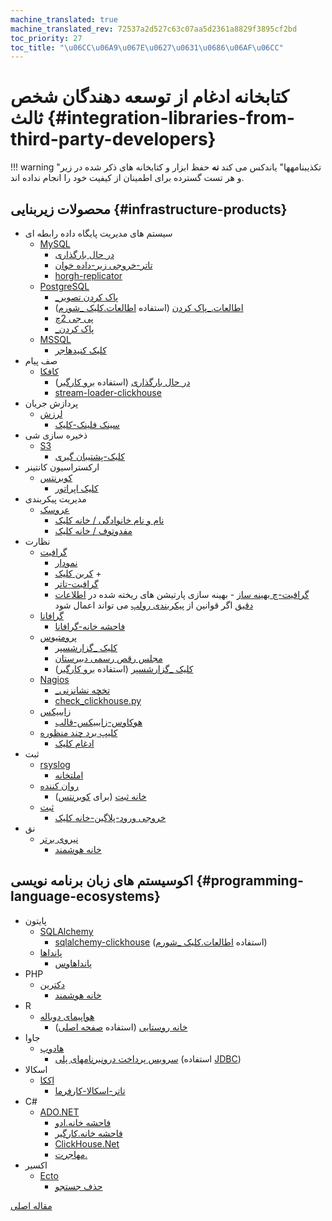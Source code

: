 ```yaml
---
machine_translated: true
machine_translated_rev: 72537a2d527c63c07aa5d2361a8829f3895cf2bd
toc_priority: 27
toc_title: "\u06CC\u06A9\u067E\u0627\u0631\u0686\u06AF\u06CC"
---
```


# کتابخانه ادغام از توسعه دهندگان شخص ثالث {#integration-libraries-from-third-party-developers}

!!! warning "تکذیبنامهها"
    یاندکس می کند **نه** حفظ ابزار و کتابخانه های ذکر شده در زیر و هر تست گسترده برای اطمینان از کیفیت خود را انجام نداده اند.

## محصولات زیربنایی {#infrastructure-products}

-   سیستم های مدیریت پایگاه داده رابطه ای
    -   [MySQL](https://www.mysql.com)
        -   [در حال بارگذاری](https://github.com/sysown/proxysql/wiki/ClickHouse-Support)
        -   [تاتر-خروجی زیر-داده خوان](https://github.com/Altinity/clickhouse-mysql-data-reader)
        -   [horgh-replicator](https://github.com/larsnovikov/horgh-replicator)
    -   [PostgreSQL](https://www.postgresql.org)
        -   [\_پاک کردن تصویر](https://github.com/Percona-Lab/clickhousedb_fdw)
        -   [اطالعات.\_پاک کردن](https://github.com/Infinidat/infi.clickhouse_fdw) (استفاده [اطالعات.کلیک \_شورم](https://github.com/Infinidat/infi.clickhouse_orm))
        -   [پی جی 2چ](https://github.com/mkabilov/pg2ch)
        -   [\_پاک کردن](https://github.com/adjust/clickhouse_fdw)
    -   [MSSQL](https://en.wikipedia.org/wiki/Microsoft_SQL_Server)
        -   [کلیک کنیدهاجر](https://github.com/zlzforever/ClickHouseMigrator)
-   صف پیام
    -   [کافکا](https://kafka.apache.org)
        -   [در حال بارگذاری](https://github.com/housepower/clickhouse_sinker) (استفاده [برو کارگیر](https://github.com/ClickHouse/clickhouse-go/))
        -   [stream-loader-clickhouse](https://github.com/adform/stream-loader)
-   پردازش جریان
    -   [لرزش](https://flink.apache.org)
        -   [سینک فلینک-کلیک](https://github.com/ivi-ru/flink-clickhouse-sink)
-   ذخیره سازی شی
    -   [S3](https://en.wikipedia.org/wiki/Amazon_S3)
        -   [کلیک-پشتیبان گیری](https://github.com/AlexAkulov/clickhouse-backup)
-   ارکستراسیون کانتینر
    -   [کوبرنتس](https://kubernetes.io)
        -   [کلیک اپراتور](https://github.com/Altinity/clickhouse-operator)
-   مدیریت پیکربندی
    -   [عروسک](https://puppet.com)
        -   [نام و نام خانوادگی / خانه کلیک](https://forge.puppet.com/innogames/clickhouse)
        -   [مفدوتوف / خانه کلیک](https://forge.puppet.com/mfedotov/clickhouse)
-   نظارت
    -   [گرافیت](https://graphiteapp.org)
        -   [نمودار](https://github.com/yandex/graphouse)
        -   [کربن کلیک](https://github.com/lomik/carbon-clickhouse) +
        -   [گرافیت-تاتر](https://github.com/lomik/graphite-clickhouse)
        -   [گرافیت-چ بهینه ساز](https://github.com/innogames/graphite-ch-optimizer) - بهینه سازی پارتیشن های ریخته شده در [اطلاعات دقیق](../../engines/table-engines/mergetree-family/graphitemergetree.md#graphitemergetree) اگر قوانین از [پیکربندی رولپ](../../engines/table-engines/mergetree-family/graphitemergetree.md#rollup-configuration) می تواند اعمال شود
    -   [گرافانا](https://grafana.com/)
        -   [فاحشه خانه-گرافانا](https://github.com/Vertamedia/clickhouse-grafana)
    -   [پرومتیوس](https://prometheus.io/)
        -   [کلیک \_گزارشسپر](https://github.com/f1yegor/clickhouse_exporter)
        -   [مجلس رقص رسمی دبیرستان](https://github.com/Percona-Lab/PromHouse)
        -   [کلیک \_گزارشسپر](https://github.com/hot-wifi/clickhouse_exporter) (استفاده [برو کارگیر](https://github.com/kshvakov/clickhouse/))
    -   [Nagios](https://www.nagios.org/)
        -   [\_تخچه نشانزنی](https://github.com/exogroup/check_clickhouse/)
        -   [check\_clickhouse.py](https://github.com/innogames/igmonplugins/blob/master/src/check_clickhouse.py)
    -   [زاببیکس](https://www.zabbix.com)
        -   [هوکاوس-زاببیکس-قالب](https://github.com/Altinity/clickhouse-zabbix-template)
    -   [کلیپ برد چند منظوره](https://sematext.com/)
        -   [ادغام کلیک](https://github.com/sematext/sematext-agent-integrations/tree/master/clickhouse)
-   ثبت
    -   [rsyslog](https://www.rsyslog.com/)
        -   [املتخانه](https://www.rsyslog.com/doc/master/configuration/modules/omclickhouse.html)
    -   [روان کننده](https://www.fluentd.org)
        -   [خانه ثبت](https://github.com/flant/loghouse) (برای [کوبرنتس](https://kubernetes.io))
    -   [ثبت](https://www.sematext.com/logagent)
        -   [خروجی ورود-پلاگین-خانه کلیک](https://sematext.com/docs/logagent/output-plugin-clickhouse/)
-   نق
    -   [نیروی برتر](https://dev.maxmind.com/geoip/)
        -   [خانه هوشمند](https://github.com/AlexeyKupershtokh/clickhouse-maxmind-geoip)

## اکوسیستم های زبان برنامه نویسی {#programming-language-ecosystems}

-   پایتون
    -   [SQLAlchemy](https://www.sqlalchemy.org)
        -   [sqlalchemy-clickhouse](https://github.com/cloudflare/sqlalchemy-clickhouse) (استفاده [اطالعات.کلیک \_شورم](https://github.com/Infinidat/infi.clickhouse_orm))
    -   [پانداها](https://pandas.pydata.org)
        -   [پانداهاوس](https://github.com/kszucs/pandahouse)
-   PHP
    -   [دکترین](https://www.doctrine-project.org/)
        -   [خانه هوشمند](https://packagist.org/packages/friendsofdoctrine/dbal-clickhouse)
-   R
    -   [هواپیمای دوباله](https://db.rstudio.com/dplyr/)
        -   [خانه روستایی](https://github.com/IMSMWU/RClickHouse) (استفاده [صفحه اصلی](https://github.com/artpaul/clickhouse-cpp))
-   جاوا
    -   [هادوپ](http://hadoop.apache.org)
        -   [سرویس پرداخت درونبرنامهای پلی](https://github.com/jaykelin/clickhouse-hdfs-loader) (استفاده [JDBC](../../sql-reference/table-functions/jdbc.md))
-   اسکالا
    -   [اککا](https://akka.io)
        -   [تاتر-اسکالا-کارفرما](https://github.com/crobox/clickhouse-scala-client)
-   C\#
    -   [ADO.NET](https://docs.microsoft.com/en-us/dotnet/framework/data/adonet/ado-net-overview)
        -   [فاحشه خانه.ادو](https://github.com/killwort/ClickHouse-Net)
        -   [فاحشه خانه.کارگیر](https://github.com/DarkWanderer/ClickHouse.Client)
        -   [ClickHouse.Net](https://github.com/ilyabreev/ClickHouse.Net)
        -   [مهاجرت.](https://github.com/ilyabreev/ClickHouse.Net.Migrations)
-   اکسیر
    -   [Ecto](https://github.com/elixir-ecto/ecto)
        -   [حذف جستجو](https://github.com/appodeal/clickhouse_ecto)

[مقاله اصلی](https://clickhouse.tech/docs/en/interfaces/third-party/integrations/) <!--hide-->
